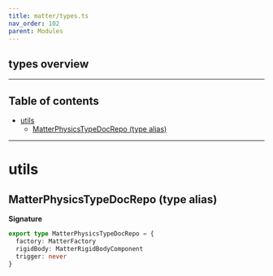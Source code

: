 ```yaml
---
title: matter/types.ts
nav_order: 102
parent: Modules
---
```


## types overview

---

<h2 class="text-delta">Table of contents</h2>

- [utils](#utils)
  - [MatterPhysicsTypeDocRepo (type alias)](#matterphysicstypedocrepo-type-alias)

---

# utils

## MatterPhysicsTypeDocRepo (type alias)

**Signature**

```ts
export type MatterPhysicsTypeDocRepo = {
  factory: MatterFactory
  rigidBody: MatterRigidBodyComponent
  trigger: never
}
```

